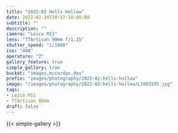 ```yaml
---
title: "2022-02 Hells Hollow"
date: 2022-02-20T20:57:18-05:00
subtitle: ""
description: ""
camera: "Leica M11"
lens: "TTArtisan 90mm f/1.25"
shutter_speed: "1/1000"
iso: "400"
aperature: "2"
gallery_feature: true
simple_gallery: true
bucket: "images.mccurdyc.dev"
prefix: "images/photography/2022-02-hells-hollow"
image: "/images/photography/2022-02-hells-hollow/L1001505.jpg"
tags:
- Leica M11
- TTArtisan 90mm
draft: false
---
```


{{< simple-gallery >}}
